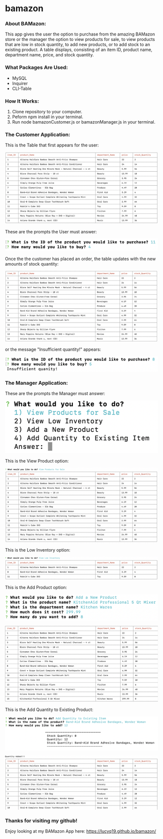 # bamazon

### About BAMazon:

This app gives the user the option to purchase from the amazing BAMazon store or the manager the option to view products for sale, to view products that are low in stock quantity, to add new products, or to add stock to an existing product.  A table displays, consisting of an item ID, product name, department name, price, and stock quantity.

### What Packages Are Used:
* MySQL
* Inquirer
* CLI-Table

### How It Works:

1. Clone repository to your computer.
2. Peform npm install in your terminal.
3. Run node bamazonCustomer.js  or bamazonManager.js in your terminal.

### The Customer Application:

This is the Table that first appears for the user:

![Image of BAMazon Customer Application Table](./images/BAMazonCustomerApplicationTable.png)

These are the prompts the User must answer:

![Image of BAMazon Customer Prompts](./images/BAMazonCustomerPrompts.png)

Once the the customer has placed an order, the table updates with the new amounts of stock quantity:

![Image of BAMazon Insufficient Quantity Message](./images/BAMazonUpdateTable.png)


or the message "Insufficient quantity!" appears:

![Image of BAMazon Insufficient Quantity Message](./images/BAMazonInsufficientQuantityMessage.png)

### The Manager Application: 

These are the prompts the Manager must answer:

![Image of BAMazon Manager Prompts](./images/BAMazonManagerPrompts.png)

This is the View Product option:

![Image of BAMazon View Product option](./images/BAMazonViewProducts.png)

This is the Low Inventory option:

![Image of BAMazon Low Inventory Table](./images/BAMazonLowInventoryTable.png)

This is the Add Product option: 

![Image of BAMazon Add Product Prompts](./images/BAMazonAddProductPrompts.png)

![Image of BAMazon Add Product Table](./images/BAMazonAddProductTable.png)

This is the Add Quantity to Existing Product: 

![Image of BAMazon Add Quantity Prompts](./images/BAMazonAddQuantityPrompts.png)

![Image of BAMazon Add Quantity Table](./images/BAMazonAddQuantityTable.png)

### Thanks for visiting my github!

Enjoy looking at my BAMazon App here: https://lucyq19.github.io/bamazon/